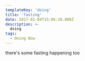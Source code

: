 ```yaml
---
templateKey: 'doing'
title: 'fasting'
date: 2017-01-04T15:04:10.000Z
description: >-
  doing
tags:
  - Doing Now
---
```


there's some fasting happening too
